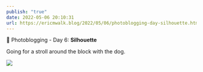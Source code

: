```yaml
---
publish: "true"
date: 2022-05-06 20:10:31
url: https://ericmwalk.blog/2022/05/06/photoblogging-day-silhouette.html
---
```

📸 Photoblogging - Day 6: **Silhouette**

Going for a stroll around the block with the dog.

![](https://ericmwalk.blog/uploads/2022/e4e6039b91.jpg)